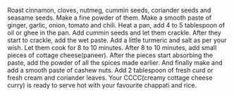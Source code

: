 Roast cinnamon, cloves, nutmeg, cummin seeds, coriander seeds and seasame seeds. Make a fine powder of them.
Make a smooth paste of ginger, garlic, onion, tomato and chili.
Heat a pan, add 4 to 5 tablespoon of oil or ghee in the pan.
Add cummin seeds and let them crackle.
After they start to crackle, add the wet paste. 
Add a little turmeric and salt as per your wish. Let them cook for 8 to 10 minutes.
After 8 to 10 minutes, add small pieces of cottage cheese(paneer).
After the pieces start absorbing the paste, add the powder of all the spices made earlier.
And finally make and add a smooth paste of cashew nuts.
Add 2 tablespoon of fresh curd or fresh cream and coriander leaves.
Your CCCC(creamy cottage cheese curry) is ready to serve hot with your favourite chappati and rice.
